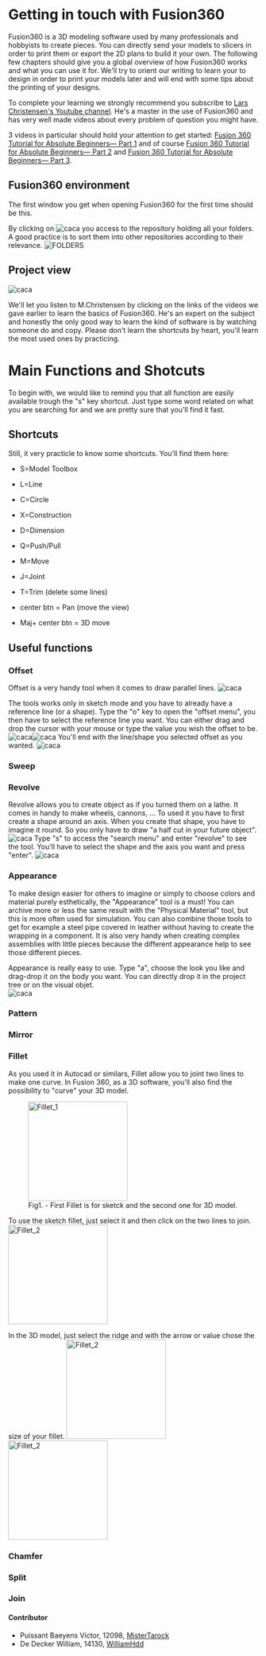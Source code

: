 # Getting in touch with Fusion360
Fusion360 is a 3D modeling software used by many professionals and hobbyists to create pieces. You can directly send your models to slicers in order to print them or export the 2D plans to build it your own. The following few chapters should give you a global overview of how Fusion360 works and what you can use it for. We'll try to orient our writing to learn your to design in order to print your models later and will end with some tips about the printing of your designs.

To complete your learning we strongly recommend you subscribe to <a href="https://www.youtube.com/channel/UCo29kn3d9ziFUZGZ50VKvWA">Lars Christensen's Youtube channel</a>. He's a master in the use of Fusion360 and has very well made videos about every problem of question you might have.

3 videos in particular should hold your attention to get started:
<a href="https://www.youtube.com/watch?v=A5bc9c3S12g"> Fusion 360 Tutorial for Absolute Beginners— Part 1</a> and of course <a href="https://www.youtube.com/watch?v=HXRMzJWo0-Q"> Fusion 360 Tutorial for Absolute Beginners— Part 2</a>  and <a href="https://www.youtube.com/watch?v=zS8dYA_Iluc&t=614s"> Fusion 360 Tutorial for Absolute Beginners— Part 3</a>.  

## Fusion360 environment
The first window you get when opening Fusion360 for the first time should be this.


 By clicking on ![caca](../img/mechanical/square.png) you access to the repository holding all your folders.
 A good practice is to sort them into other repositories according to their relevance.
 ![FOLDERS](../img/mechanical/FOLDERS.png)

## Project view

![caca](../img/mechanical/Fusion1.png)

We'll let you listen to M.Christensen by clicking on the links of the videos we gave earlier to learn the basics of Fusion360. He's an expert on the subject and honestly the only good way to learn the kind of software is by watching someone do and copy. Please don't learn the shortcuts by heart, you'll learn the most used ones by practicing.

# Main Functions and Shotcuts
To begin with, we would like to remind you that all function are easily available trough the "s" key shortcut. Just type some word related on what you are searching for and we are pretty sure that you'll find it fast.

## Shortcuts
Still, it very practicle to know some shortcuts. You'll find them here:

- S=Model Toolbox


- L=Line
- C=Circle
- X=Construction
- D=Dimension


- Q=Push/Pull
- M=Move
- J=Joint
- T=Trim (delete some lines)


- center btn = Pan (move the view)
- Maj+ center btn  = 3D move

## Useful functions


### Offset
Offset is a very handy tool when it comes to draw parallel lines.
![caca](../img/mechanical/Offset1.png)

The tools works only in sketch mode and you have to already have a reference line (or a shape). Type the "o"
key to open the "offset menu", you then have to select the reference line you want. You can either drag and drop the cursor with your mouse or type the value you wish the offset to be.
![caca](../img/mechanical/Offset_drag.png)![caca](../img/mechanical/OFFSET_VALUE.png)
You'll end with the line/shape you selected offset as you wanted.
![caca](../img/mechanical/Offset_finish.png)
### Sweep


### Revolve
Revolve allows you to create object as if you turned them on a lathe. It comes in handy to make wheels, cannons, ...
To used it you have to first create a shape around an axis. When you create that shape, you have to imagine it round. So you only have to draw "a half cut in your future object".
![caca](../img/mechanical/Vase_shape.png)
Type "s" to access the "search menu" and enter "revolve" to see the tool. You'll have to select the shape and the axis you want and press "enter".
![caca](../img/mechanical/vase_glass.png)

### Appearance
To make design easier for others to imagine or simply to choose colors and material purely esthetically, the "Appearance" tool is a must! You can archive more or less the same result with the "Physical Material" tool, but this is more often used for simulation. You can also combine those tools to get for example a steel pipe covered in leather without having to create the wrapping in a component.
It is also very handy when creating complex assemblies with little pieces because the different appearance help to see those different pieces.

Appearance is really easy to use. Type "a", choose the look you like and drag-drop it on the body you want. You can directly drop it in the project tree or on the visual objet.  
![caca](../img/mechanical/Appearance_tool.png)

### Pattern


### Mirror


### Fillet
As you used it in Autocad or similars, Fillet allow you to joint two lines to make one curve.
In Fusion 360, as a 3D software, you'll also find the possibility to "curve" your 3D model.
<figure>
  <img src="../img/mechanical/Fillet_1.png" alt="Fillet_1" style="width: 200px;height:200px"/>
  <figcaption>Fig1. - First Fillet is for sketck and the second one for 3D model.</figcaption>
</figure>
To use the sketch fillet, just select it and then click on the two lines to join.
<img src="../img/mechanical/Fillet_2.png" alt="Fillet_2" style="width: 200px;height:200px"/>

In the 3D model, just select the ridge and with the arrow or value chose the size of your fillet.
<img src="../img/mechanical/Fillet_3.png" alt="Fillet_2" style="width: 200px;height:200px"/>
<img src="../img/mechanical/Fillet_4.png" alt="Fillet_2" style="width: 200px;height:200px"/>

### Chamfer


### Split


### Join




#### Contributor
- Puissant Baeyens Victor, 12098, [MisterTarock](https://github.com/MisterTarock)
- De Decker William, 14130, [WilliamHdd](https://github.com/WilliamHdd)
